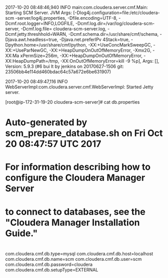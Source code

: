 2017-10-20 08:48:46,940 INFO main:com.cloudera.server.cmf.Main: Starting SCM Server. JVM Args: [-Dlog4j.configuration=file:/etc/cloudera-scm
-server/log4j.properties, -Dfile.encoding=UTF-8, -Dcmf.root.logger=INFO,LOGFILE, -Dcmf.log.dir=/var/log/cloudera-scm-server, -Dcmf.log.file=
cloudera-scm-server.log, -Dcmf.jetty.threshhold=WARN, -Dcmf.schema.dir=/usr/share/cmf/schema, -Djava.awt.headless=true, -Djava.net.preferIPv
4Stack=true, -Dpython.home=/usr/share/cmf/python, -XX:+UseConcMarkSweepGC, -XX:+UseParNewGC, -XX:+HeapDumpOnOutOfMemoryError, -Xmx2G, -XX:Ma
xPermSize=256m, -XX:+HeapDumpOnOutOfMemoryError, -XX:HeapDumpPath=/tmp, -XX:OnOutOfMemoryError=kill -9 %p], Args: [], Version: 5.9.3 (#6 bui
lt by jenkins on 20170627-1506 git: 23506bb4e114dd460bdac64c57a672e6be631907)

2017-10-20 08:49:47,116 INFO WebServerImpl:com.cloudera.server.cmf.WebServerImpl: Started Jetty server.


[root@ip-172-31-19-20 cloudera-scm-server]# cat db.properties
# Auto-generated by scm_prepare_database.sh on Fri Oct 20 08:47:57 UTC 2017
#
# For information describing how to configure the Cloudera Manager Server
# to connect to databases, see the "Cloudera Manager Installation Guide."
#
com.cloudera.cmf.db.type=mysql
com.cloudera.cmf.db.host=localhost
com.cloudera.cmf.db.name=scm
com.cloudera.cmf.db.user=scm
com.cloudera.cmf.db.password=cloudera
com.cloudera.cmf.db.setupType=EXTERNAL




